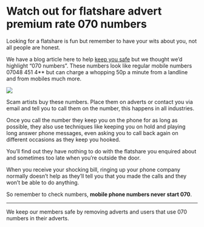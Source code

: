 Watch out for flatshare advert premium rate 070 numbers
=======================================================

Looking for a flatshare is fun but remember to have your wits about you, not all
people are honest.


We have a blog article here to help [keep you safe](/help/safety) but we thought we’d highlight “070
numbers”. These numbers look like regular mobile numbers 07048 451 4\*\* but can
charge a whopping 50p a minute from a landline and from mobiles much more.


![](/media/images/high-bill.jpg)


Scam artists buy these numbers. Place them on adverts or contact you via email
and tell you to call them on the number, this happens in all industries.


Once you call the number they keep you on the phone for as long as possible,
they also use techniques like keeping you on hold and playing long answer phone
messages, even asking you to call back again on different occasions as they keep
you hooked.


You’ll find out they have nothing to do with the flatshare you enquired about
and sometimes too late when you’re outside the door.


When you receive your shocking bill, ringing up your phone company normally
doesn’t help as they’ll tell you that you made the calls and they won’t be able
to do anything.


So remember to check numbers, **mobile phone numbers never start 070**.

---

We keep our members safe by removing adverts and users that use
070 numbers in their adverts.
